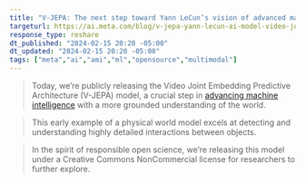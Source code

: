 ```yaml
---
title: "V-JEPA: The next step toward Yann LeCun’s vision of advanced machine intelligence (AMI)"
targeturl: https://ai.meta.com/blog/v-jepa-yann-lecun-ai-model-video-joint-embedding-predictive-architecture/
response_type: reshare
dt_published: "2024-02-15 20:20 -05:00"
dt_updated: "2024-02-15 20:20 -05:00"
tags: ["meta","ai","ami","ml","opensource","multimodal"]
---
```


> Today, we’re publicly releasing the Video Joint Embedding Predictive Architecture (V-JEPA) model, a crucial step in [advancing machine intelligence](https://openreview.net/pdf?id=BZ5a1r-kVsf) with a more grounded understanding of the world.

> This early example of a physical world model excels at detecting and understanding highly detailed interactions between objects.

> In the spirit of responsible open science, we’re releasing this model under a Creative Commons NonCommercial license for researchers to further explore.